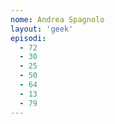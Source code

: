```yaml
---
nome: Andrea Spagnolo
layout: 'geek'
episodi:
  - 72
  - 30
  - 25
  - 50
  - 64
  - 13
  - 79
---
```

